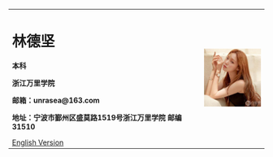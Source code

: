 <table border="0">
  <tr>
    <td width="75%">
      <h1>林德坚</h1>
      <p><b>本科</b></p>
      <p><b>浙江万里学院</b></p>
      <p><b>邮箱：unrasea@163.com</b></p>
      <p><b>地址：宁波市鄞州区盛莫路1519号浙江万里学院 邮编31510</b></p>
      <a href="/index.en.md">English Version</a>
  </td>
    <td width="25%">
      <img src="/lin.jpg" width="500%">      
    </td>
  </tr>
</table>
